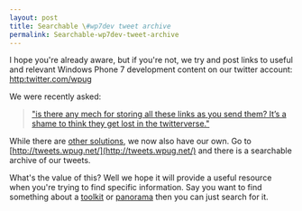```yaml
---
layout: post
title: Searchable \#wp7dev tweet archive
permalink: Searchable-wp7dev-tweet-archive
---
```


I hope you're already aware, but if you're not, we try and post links to useful and relevant Windows Phone 7 development content on our twitter account: [http:twitter.com/wpug](http:twitter.com/wpug)

We were recently asked:

> ["is there any mech for storing all these links as you send them? It’s a shame to think they get lost in the twitterverse."](http://twitter.com/#!/mikehole/status/33537833201303552)

While there are [other solutions](http://wp7dev.reddit.com/), we now also have our own. Go to [http://tweets.wpug.net/](http://tweets.wpug.net/) and there is a searchable archive of our tweets.

What's the value of this? Well we hope it will provide a useful resource when you're trying to find specific information. Say you want to find something about a [toolkit](http://tweets.wpug.net/search.php?q=toolkit) or [panorama](http://tweets.wpug.net/search.php?q=panorama) then you can just search for it.
